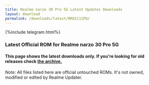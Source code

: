 ```yaml
---
title: Realme narzo 30 Pro 5G Latest Updates Downloads
layout: download
permalink: /downloads/latest/RMX2111PU/
---
```

<script>
    $(document).ready(function () {
        loadLatest("RMX2111PU");
    });
</script>

{%include telegram.html%}

<div class="col-12 mx-auto">
    <h3 class="title bg-light p-2 rounded">Latest Official ROM for Realme narzo 30 Pro 5G</h3>
    <h4>This page shows the latest downloads only. If you're looking for old releases check
        <a href="/downloads/archive/RMX2111PU/">the archive.</a></h4>
    <p><i>Note: </i>All files listed here are official untouched ROMs.
        It's not owned, modified or edited by Realme Updater.</p>
    <div id="downloads">
    </div>
</div>